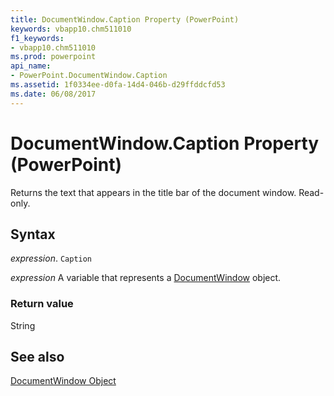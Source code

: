 ```yaml
---
title: DocumentWindow.Caption Property (PowerPoint)
keywords: vbapp10.chm511010
f1_keywords:
- vbapp10.chm511010
ms.prod: powerpoint
api_name:
- PowerPoint.DocumentWindow.Caption
ms.assetid: 1f0334ee-d0fa-14d4-046b-d29ffddcfd53
ms.date: 06/08/2017
---
```



# DocumentWindow.Caption Property (PowerPoint)

Returns the text that appears in the title bar of the document window. Read-only.


## Syntax

 _expression_. `Caption`

 _expression_ A variable that represents a [DocumentWindow](./PowerPoint.DocumentWindow.md) object.


### Return value

String


## See also



[DocumentWindow Object](PowerPoint.DocumentWindow.md)


